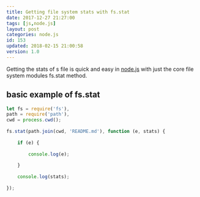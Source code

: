 ```yaml
---
title: Getting file system stats with fs.stat
date: 2017-12-27 21:27:00
tags: [js,node.js]
layout: post
categories: node.js
id: 153
updated: 2018-02-15 21:00:58
version: 1.0
---
```


Getting the stats of s file is quick and easy in [node.js](https://nodejs.org/en) with just the core file system modules fs.stat method.

<!-- more -->

## basic example of fs.stat

```js
let fs = require('fs'),
path = require('path'),
cwd = process.cwd();
 
fs.stat(path.join(cwd, 'README.md'), function (e, stats) {
 
    if (e) {
 
        console.log(e);
 
    }
 
    console.log(stats);
 
});
```
